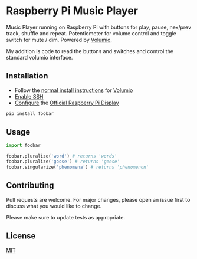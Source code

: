 # Raspberry Pi Music Player

Music Player running on Raspberry Pi with buttons for play, pause, nex/prev track, shuffle and repeat.
Potentiometer for volume control and toggle switch for mute / dim. Powered by [Volumio](volumio.org). 

My addition is code to read the buttons and switches and control the standard volumio interface.

## Installation

- Follow the [normal install instructions](https://volumio.github.io/docs/User_Manual/Quick_Start_Guide) for [Volumio](volumio.org)
- [Enable SSH](https://volumio.github.io/docs/User_Manual/SSH.html)
- [Configure](https://volumio.org/raspberry-pi-display-and-volumio-touchscreen-music-player/) the [Official Raspberry Pi Display](https://www.element14.com/community/docs/DOC-78156/l/raspberry-pi-7-touchscreen-display)

```bash
pip install foobar
```

## Usage

```python
import foobar

foobar.pluralize('word') # returns 'words'
foobar.pluralize('goose') # returns 'geese'
foobar.singularize('phenomena') # returns 'phenomenon'
```

## Contributing
Pull requests are welcome. For major changes, please open an issue first to discuss what you would like to change.

Please make sure to update tests as appropriate.

## License
[MIT](https://choosealicense.com/licenses/mit/)
